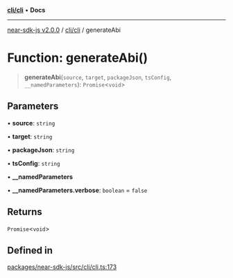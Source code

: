 [**cli/cli**](../README.md) • **Docs**

***

[near-sdk-js v2.0.0](../../../packages.md) / [cli/cli](../README.md) / generateAbi

# Function: generateAbi()

> **generateAbi**(`source`, `target`, `packageJson`, `tsConfig`, `__namedParameters`): `Promise`\<`void`\>

## Parameters

• **source**: `string`

• **target**: `string`

• **packageJson**: `string`

• **tsConfig**: `string`

• **\_\_namedParameters**

• **\_\_namedParameters.verbose**: `boolean` = `false`

## Returns

`Promise`\<`void`\>

## Defined in

[packages/near-sdk-js/src/cli/cli.ts:173](https://github.com/LimeChain/near-sdk-js/blob/7f4c32d152c77ff1750b2fd1709e062f4bbc3e1e/packages/near-sdk-js/src/cli/cli.ts#L173)
